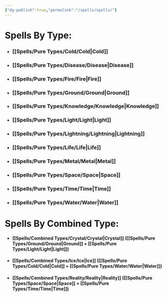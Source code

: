 ```yaml
---
{"dg-publish":true,"permalink":"/spells/spells/"}
---
```


# Spells By Type:
- ### [[Spells/Pure Types/Cold/Cold\|Cold]]
- ### [[Spells/Pure Types/Disease/Disease\|Disease]]
- ### [[Spells/Pure Types/Fire/Fire\|Fire]]
- ### [[Spells/Pure Types/Ground/Ground\|Ground]]
- ### [[Spells/Pure Types/Knowledge/Knowledge\|Knowledge]]
- ### [[Spells/Pure Types/Light/Light\|Light]]
- ### [[Spells/Pure Types/Lightning/Lightning\|Lightning]]
- ### [[Spells/Pure Types/Life/Life\|Life]]
- ### [[Spells/Pure Types/Metal/Metal\|Metal]]
- ### [[Spells/Pure Types/Space/Space\|Space]]
- ### [[Spells/Pure Types/Time/Time\|Time]]
- ### [[Spells/Pure Types/Water/Water\|Water]]

# Spells By Combined Type:
- #### [[Spells/Combined Types/Crystal/Crystal\|Crystal]] ([[Spells/Pure Types/Ground/Ground\|Ground]] + [[Spells/Pure Types/Light/Light\|Light]])
- #### [[Spells/Combined Types/Ice/Ice\|Ice]] ([[Spells/Pure Types/Cold/Cold\|Cold]] + [[Spells/Pure Types/Water/Water\|Water]])
- #### [[Spells/Combined Types/Reality/Reality\|Reality]] ([[Spells/Pure Types/Space/Space\|Space]] + [[Spells/Pure Types/Time/Time\|Time]])